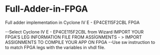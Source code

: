 # Full-Adder-in-FPGA
Full adder implementation in Cyclone IV E - EP4CE115F2CBL FPGA

--Select Cyclone IV E - EP4CE115F2CBL from Wizard 
IMPORT YOUR FPGA'S LEG INFORMATION FILE FROM ASSİGNMENTS - > IMPORT ASSIGNMENTS TO COMPILE YOUR APP ON FPGA
--Use sw instruction to to match FPGA legs with the variables in vhdl file.
